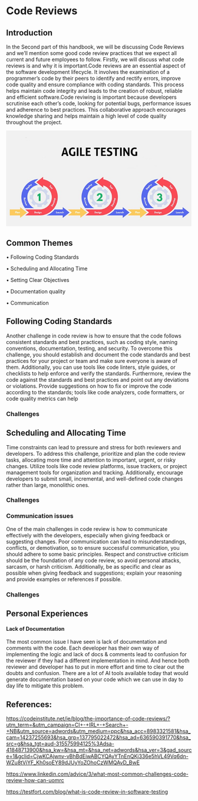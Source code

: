 # Code Reviews

## Introduction
In the Second  part of this handbook, we will be discussing Code Reviews and we’ll mention some good code review  practices that we expect all current and future employees to follow. Firstly, we will discuss what code reviews is and why it is important.Code reviews are an essential aspect of the software development lifecycle. It involves the examination of a programmer’s code by their peers to identify and rectify errors, improve code quality and ensure compliance with coding standards. This process helps maintain code integrity and leads to the creation of robust, reliable and efficient software.Code reviwing is important because  developers scrutinise each other’s code, looking for potential bugs, performance issues and adherence to best practices. This collaborative approach encourages knowledge sharing and helps maintain a high level of code quality throughout the project.

<center>
  <img src="agile banner.jpg" alt="Code Review Banner ">
</center>

## Common Themes

•	Following Coding Standards         

•	Scheduling and Allocating Time

•	Setting Clear Objectives

•	Documentation quality

•	Communication


## Following Coding Standards 

Another challenge in code review is how to ensure that the code follows consistent standards and best practices, such as coding style, naming conventions, documentation, testing, and security. To overcome this challenge, you should establish and document the code standards and best practices for your project or team and make sure everyone is aware of them. Additionally, you can use tools like code linters, style guides, or checklists to help enforce and verify the standards. Furthermore, review the code against the standards and best practices and point out any deviations or violations. Provide suggestions on how to fix or improve the code according to the standards; tools like code analyzers, code formatters, or code quality metrics can help
### Challenges

## Scheduling and Allocating Time
Time constraints can lead to pressure and stress for both reviewers and developers. To address this challenge, prioritize and plan the code review tasks, allocating more time and attention to important, urgent, or risky changes. Utilize tools like code review platforms, issue trackers, or project management tools for organization and tracking. Additionally, encourage developers to submit small, incremental, and well-defined code changes rather than large, monolithic ones.


### Challenges
### Communication issues

One of the main challenges in code review is how to communicate effectively with the developers, especially when giving feedback or suggesting changes. Poor communication can lead to misunderstandings, conflicts, or demotivation, so to ensure successful communication, you should adhere to some basic principles. Respect and constructive criticism should be the foundation of any code review, so avoid personal attacks, sarcasm, or harsh criticism. Additionally, be as specific and clear as possible when giving feedback and suggestions; explain your reasoning and provide examples or references if possible.



### Challenges

## Personal Experiences
#### Lack of Documentation
The most common issue I have seen is lack of documentation and comments with the code. Each developer has their own way of implementing the logic and lack of docs & comments lead to confusion for the reviewer if they had a different implementation in mind.  And hence both reviewer and developer has to put in more effort and time to clear out the doubts and confusion. There are a lot of AI tools available today that would generate documentation based on your code which we can use in day to day life to mitigate this problem.

## References:
https://codeinstitute.net/ie/blog/the-importance-of-code-reviews/?utm_term=&utm_campaign=CI+-+IRL+-+Search+-+NB&utm_source=adwords&utm_medium=ppc&hsa_acc=8983321581&hsa_cam=14237255693&hsa_grp=137795022472&hsa_ad=636590391770&hsa_src=g&hsa_tgt=aud-315575994125%3Adsa-41848713900&hsa_kw=&hsa_mt=&hsa_net=adwords&hsa_ver=3&gad_source=1&gclid=CjwKCAjwnv-vBhBdEiwABCYQAyYTnEnQKj336e5hVL49Vq6dn-WZu8tViYF_Kh0soEY89dJUyYoZOhoCzWMQAvD_BwE

https://www.linkedin.com/advice/3/what-most-common-challenges-code-review-how-can-uomrc

https://testfort.com/blog/what-is-code-review-in-software-testing


